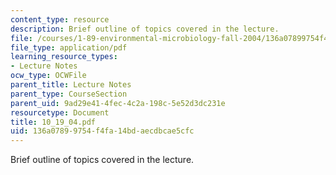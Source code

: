 ```yaml
---
content_type: resource
description: Brief outline of topics covered in the lecture.
file: /courses/1-89-environmental-microbiology-fall-2004/136a07899754f4fa14bdaecdbcae5cfc_10_19_04.pdf
file_type: application/pdf
learning_resource_types:
- Lecture Notes
ocw_type: OCWFile
parent_title: Lecture Notes
parent_type: CourseSection
parent_uid: 9ad29e41-4fec-4c2a-198c-5e52d3dc231e
resourcetype: Document
title: 10_19_04.pdf
uid: 136a0789-9754-f4fa-14bd-aecdbcae5cfc
---
```

Brief outline of topics covered in the lecture.

